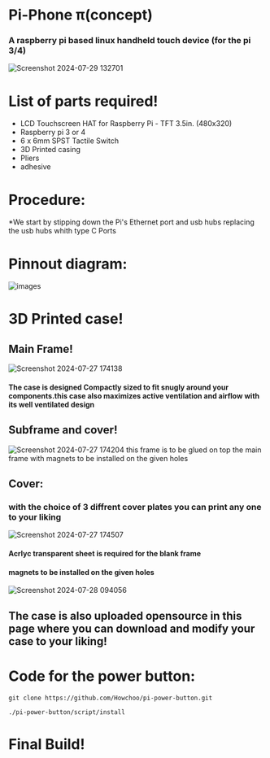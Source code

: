 # Pi-Phone π(concept)
### A raspberry pi based linux handheld touch device (for the pi 3/4)  
![Screenshot 2024-07-29 132701](https://github.com/user-attachments/assets/2148d0e6-7f14-49db-b14e-056db49d99e4)


# List of parts required!
* LCD Touchscreen HAT for Raspberry Pi - TFT 3.5in. (480x320)
* Raspberry pi 3 or 4
* 6 x 6mm SPST Tactile Switch
* 3D Printed casing
* Pliers
* adhesive
  
  
# Procedure:
*We start by stipping down the Pi's Ethernet port and usb hubs replacing the usb hubs whith type C Ports
  
# Pinnout diagram:
![images](https://github.com/user-attachments/assets/bfdf7612-63ad-4e66-82d5-10442df5ab19)


# 3D Printed case!
## Main Frame!
![Screenshot 2024-07-27 174138](https://github.com/user-attachments/assets/efd501df-3851-4207-8dd5-e792f931b31f)

#### The case is designed Compactly sized to fit snugly around your components.this case also maximizes active ventilation and airflow with its well ventilated design

## Subframe and cover!
![Screenshot 2024-07-27 174204](https://github.com/user-attachments/assets/7f65e525-c3b3-435f-9569-15ffc55a5040)
this frame is to be glued on top the main frame with magnets to be installed on the given holes
## Cover:
### with the choice of 3 diffrent cover plates you can print any one to your liking 

![Screenshot 2024-07-27 174507](https://github.com/user-attachments/assets/c3cdca55-ed8e-418a-997e-11a0f1b840e5)
#### Acrlyc transparent sheet is required for the blank frame
#### magnets to be installed on the given holes 
![Screenshot 2024-07-28 094056](https://github.com/user-attachments/assets/409b2dfa-8bd4-4599-a1f3-30d20f077dd5)

## The case is also uploaded opensource in this page where you can download and modify your case to your liking!

# Code for the power button:
```Script for shutdown:
git clone https://github.com/Howchoo/pi-power-button.git

./pi-power-button/script/install
````
# Final Build!


